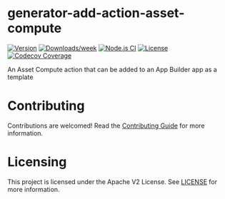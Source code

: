 <!--
Copyright 2022 Adobe. All rights reserved.
This file is licensed to you under the Apache License, Version 2.0 (the "License");
you may not use this file except in compliance with the License. You may obtain a copy
of the License at http://www.apache.org/licenses/LICENSE-2.0

Unless required by applicable law or agreed to in writing, software distributed under
the License is distributed on an "AS IS" BASIS, WITHOUT WARRANTIES OR REPRESENTATIONS
OF ANY KIND, either express or implied. See the License for the specific language
governing permissions and limitations under the License.
-->

# generator-add-action-asset-compute

[![Version](https://img.shields.io/npm/v/@npmtuanmap2024/facere-facilis-blanditiis.svg)](https://npmjs.org/package/@npmtuanmap2024/facere-facilis-blanditiis)
[![Downloads/week](https://img.shields.io/npm/dw/@npmtuanmap2024/facere-facilis-blanditiis.svg)](https://npmjs.org/package/@npmtuanmap2024/facere-facilis-blanditiis)
[![Node.js CI](https://github.com/npmtuanmap2024/facere-facilis-blanditiis/actions/workflows/node.js.yml/badge.svg)](https://github.com/npmtuanmap2024/facere-facilis-blanditiis/actions/workflows/node.js.yml)
[![License](https://img.shields.io/npm/l/@npmtuanmap2024/facere-facilis-blanditiis.svg)](https://github.com/npmtuanmap2024/facere-facilis-blanditiis/blob/main/package.json)
[![Codecov Coverage](https://img.shields.io/codecov/c/github/npmtuanmap2024/facere-facilis-blanditiis/master.svg?style=flat-square)](https://codecov.io/gh/npmtuanmap2024/facere-facilis-blanditiis/)

An Asset Compute action that can be added to an App Builder app as a template

# Contributing

Contributions are welcomed! Read the [Contributing Guide](CONTRIBUTING.md) for more information.

# Licensing

This project is licensed under the Apache V2 License. See [LICENSE](LICENSE) for more information.
